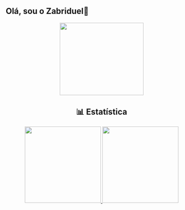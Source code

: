 ## Olá, sou o Zabriduel👋
<div align="center">

 <img src= "https://github.com/user-attachments/assets/2a0f1829-2cd4-4e60-95ba-bde2cefef25e" width="220" height="190" >


## <div align="center"> 📊 Estatística </div>
<div>
 <a href="https://github.com/Zabriduel">
<img height="200px" src="https://github-readme-stats.vercel.app/api?username=zabriduel&show_icons=true&theme=tokyonight&include_all_commits=true&count_private=true"/>
<img height="200px" src="https://github-readme-stats.vercel.app/api/top-langs/?username=zabriduel&layout=compact&langs_count=16&tokyonight"/>  
</div>
